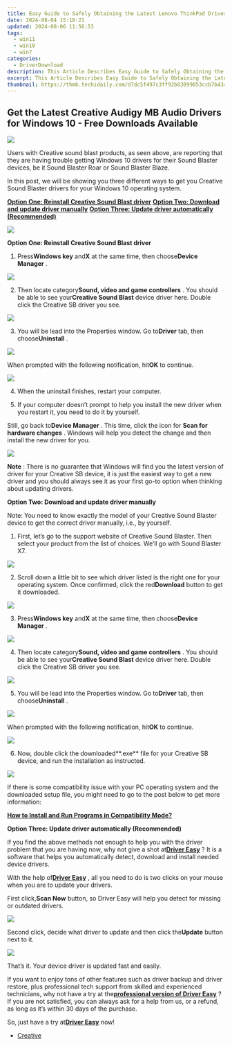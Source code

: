 ```yaml
---
title: Easy Guide to Safely Obtaining the Latest Lenovo ThinkPad Drivers - 100%% Risk-Free Download
date: 2024-08-04 15:18:21
updated: 2024-08-06 11:56:53
tags:
  - win11
  - win10
  - win7
categories:
  - DriverDownload
description: This Article Describes Easy Guide to Safely Obtaining the Latest Lenovo ThinkPad Drivers - 100%% Risk-Free Download
excerpt: This Article Describes Easy Guide to Safely Obtaining the Latest Lenovo ThinkPad Drivers - 100%% Risk-Free Download
thumbnail: https://thmb.techidaily.com/d7dc5f497c3ff92b83099053ccb7b434fc4fb16a570e502a336cc42130adb602.jpg
---
```


## Get the Latest Creative Audigy MB Audio Drivers for Windows 10 - Free Downloads Available

![](https://images.drivereasy.com/wp-content/uploads/2017/01/img_588033895a494.jpg)
  
 Users with Creative sound blast products, as seen above, are reporting that they are having trouble getting Windows 10 drivers for their Sound Blaster devices, be it Sound Blaster Roar or Sound Blaster Blaze.
  
 In this post, we will be showing you three different ways to get you Creative Sound Blaster drivers for your Windows 10 operating system.
  
[**Option One: Reinstall Creative Sound Blast driver**](https://tools.techidaily.com/drivereasy/download/)
[**Option Two: Download and update driver manually**](https://tools.techidaily.com/drivereasy/download/)
[**Option Three: Update driver automatically (Recommended)**](https://www.drivereasy.com/knowledge/creative-sound-blaster-drivers-download-update-for-windows-10/#3)

![](https://images.drivereasy.com/wp-content/uploads/2017/01/img_587f3b958879d.jpg)
  
 **Option One: Reinstall Creative Sound Blast driver**
  
 1) Press**Windows key** and**X** at the same time, then choose**Device Manager** .
  
![](https://images.drivereasy.com/wp-content/uploads/2017/01/img_586b799d15ed0.png)
  
 2) Then locate category**Sound, video and game controllers** . You should be able to see your**Creative Sound Blast** device driver here. Double click the Creative SB driver you see.
  
![](https://images.drivereasy.com/wp-content/uploads/2017/01/img_587f3c7f8d191.jpg)

 3) You will be lead into the Properties window. Go to**Driver** tab, then choose**Uninstall** .
  
![](https://images.drivereasy.com/wp-content/uploads/2017/01/img_587f3d3ce11af.jpg)

 When prompted with the following notification, hit**OK** to continue.
  
![](https://images.drivereasy.com/wp-content/uploads/2017/01/img_587f3d698df27.png)

 4) When the uninstall finishes, restart your computer.
  
 5) If your computer doesn’t prompt to help you install the new driver when you restart it, you need to do it by yourself.
  
 Still, go back to**Device Manager** . This time, click the icon for **Scan for hardware changes** . Windows will help you detect the change and then install the new driver for you.
  
![](https://images.drivereasy.com/wp-content/uploads/2017/01/img_587f3de6dd960.jpg)

**Note** : There is no guarantee that Windows will find you the latest version of driver for your Creative SB device, it is just the easiest way to get a new driver and you should always see it as your first go-to option when thinking about updating drivers.
  
 **Option Two: Download and update driver manually**
  
 Note: You need to know exactly the model of your Creative Sound Blaster device to get the correct driver manually, i.e., by yourself.
  
 1) First, let’s go to the support website of Creative Sound Blaster. Then select your product from the list of choices. We’ll go with Sound Blaster X7\.
  
![](https://images.drivereasy.com/wp-content/uploads/2017/01/img_587f3ec4339e3.jpg)

 2) Scroll down a little bit to see which driver listed is the right one for your operating system. Once confirmed, click the red**Download** button to get it downloaded.
  
![](https://images.drivereasy.com/wp-content/uploads/2017/01/img_587f3f3c2819f.jpg)

 3) Press**Windows key** and**X** at the same time, then choose**Device Manager** .
  
![](https://images.drivereasy.com/wp-content/uploads/2017/01/img_586b799d15ed0.png)
  
 4) Then locate category**Sound, video and game controllers** . You should be able to see your**Creative Sound Blast** device driver here. Double click the Creative SB driver you see.
  
![](https://images.drivereasy.com/wp-content/uploads/2017/01/img_587f3c7f8d191.jpg)

 5) You will be lead into the Properties window. Go to**Driver** tab, then choose**Uninstall** .
  
![](https://images.drivereasy.com/wp-content/uploads/2017/01/img_587f3d3ce11af.jpg)

 When prompted with the following notification, hit**OK** to continue.
  
![](https://images.drivereasy.com/wp-content/uploads/2017/01/img_587f3d698df27.png)

 6) Now, double click the downloaded**.exe** file for your Creative SB device, and run the installation as instructed.
  
![](https://images.drivereasy.com/wp-content/uploads/2017/01/img_587f412deaa5b.png)
  
 If there is some compatibility issue with your PC operating system and the downloaded setup file, you might need to go to the post below to get more information:
  
[**How to Install and Run Programs in Compatibility Mode?**](https://tools.techidaily.com/drivereasy/download/)
  
 **Option Three: Update driver automatically (Recommended)**
  
 If you find the above methods not enough to help you with the driver problem that you are having now, why not give a shot at[**Driver Easy**](https://tools.techidaily.com/drivereasy/download/) ? It is a software that helps you automatically detect, download and install needed device drivers.
  
 With the help of[**Driver Easy**](https://tools.techidaily.com/drivereasy/download/) , all you need to do is two clicks on your mouse when you are to update your drivers.
  
 First click,**Scan Now** button, so Driver Easy will help you detect for missing or outdated drivers.
  
![](https://images.drivereasy.com/wp-content/uploads/2017/04/img_58e8ad5b8f51f.png)
  
 Second click, decide what driver to update and then click the**Update** button next to it.
  
![](https://images.drivereasy.com/wp-content/uploads/2017/04/img_58e8adf911d18.jpg)
  
 That’s it. Your device driver is updated fast and easily.
  
 If you want to enjoy tons of other features such as driver backup and driver restore, plus professional tech support from skilled and experienced technicians, why not have a try at the[**professional version of Driver Easy**](https://tools.techidaily.com/drivereasy/download/) ? If you are not satisfied, you can always ask for a help from us, or a refund, as long as it’s within 30 days of the purchase.
  
 So, just have a try at[**Driver Easy**](https://tools.techidaily.com/drivereasy/download/) now!

* [Creative](https://tools.techidaily.com/drivereasy/download/)

<ins class="adsbygoogle"
     style="display:block"
     data-ad-format="autorelaxed"
     data-ad-client="ca-pub-7571918770474297"
     data-ad-slot="1223367746"></ins>



<ins class="adsbygoogle"
     style="display:block"
     data-ad-client="ca-pub-7571918770474297"
     data-ad-slot="8358498916"
     data-ad-format="auto"
     data-full-width-responsive="true"></ins>
